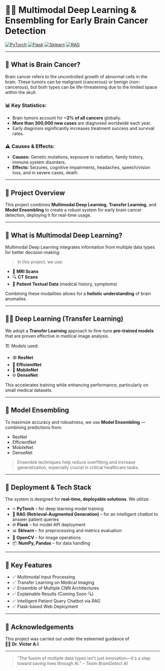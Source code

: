 # 🧠🔬 Multimodal Deep Learning & Ensembling for Early Brain Cancer Detection

[![PyTorch](https://img.shields.io/badge/Framework-PyTorch-EE4C2C?logo=pytorch&logoColor=white)](https://pytorch.org/)
[![Flask](https://img.shields.io/badge/Backend-Flask-000000?logo=flask&logoColor=white)](https://flask.palletsprojects.com/)
[![Sklearn](https://img.shields.io/badge/ML-Sklearn-F7931E?logo=scikit-learn&logoColor=white)](https://scikit-learn.org/)
[![RAG](https://img.shields.io/badge/Chatbot-RAG-blue?logo=openai)](https://huggingface.co/docs/transformers/main/en/model_doc/rag)

---

## 🧬 What is Brain Cancer?

Brain cancer refers to the uncontrolled growth of abnormal cells in the brain. These tumors can be malignant (cancerous) or benign (non-cancerous), but both types can be life-threatening due to the limited space within the skull.

### 📊 Key Statistics:
- Brain tumors account for **~2% of all cancers** globally.
- **More than 300,000 new cases** are diagnosed worldwide each year.
- Early diagnosis significantly increases treatment success and survival rates.

### ⚠️ Causes & Effects:
- **Causes:** Genetic mutations, exposure to radiation, family history, immune system disorders.
- **Effects:** Seizures, cognitive impairments, headaches, speech/vision loss, and in severe cases, death.

---

## 🧪 Project Overview

This project combines **Multimodal Deep Learning**, **Transfer Learning**, and **Model Ensembling** to create a robust system for early brain cancer detection, deploying it for real-time usage.

---

## 🧠 What is Multimodal Deep Learning?

Multimodal Deep Learning integrates information from multiple data types for better decision-making.

> In this project, we use:
- 🧲 **MRI Scans**
- 🔍 **CT Scans**
- 📝 **Patient Textual Data** (medical history, symptoms)

Combining these modalities allows for a **holistic understanding** of brain anomalies.

---

## 🧠💡 Deep Learning (Transfer Learning)

We adopt a **Transfer Learning** approach to fine-tune **pre-trained models** that are proven effective in medical image analysis.

🏗️ Models used:
- 🕸️ **ResNet**
- 🌿 **EfficientNet**
- 📱 **MobileNet**
- 🌐 **DenseNet**

This accelerates training while enhancing performance, particularly on small medical datasets.

---

## 🤝 Model Ensembling

To maximize accuracy and robustness, we use **Model Ensembling** — combining predictions from:
- ResNet
- EfficientNet
- MobileNet
- DenseNet

> Ensemble techniques help reduce overfitting and increase generalization, especially crucial in critical healthcare tasks.

---

## 🚀 Deployment & Tech Stack

The system is designed for **real-time, deployable solutions**. We utilize:

- 🔥 **PyTorch** – for deep learning model training
- 🧠 **RAG (Retrieval-Augmented Generation)** – for an intelligent chatbot to answer patient queries
- 🌐 **Flask** – for model API deployment
- 📊 **Sklearn** – for preprocessing and metrics evaluation
- 🧪 **OpenCV** – for image operations
- 📦 **NumPy, Pandas** – for data handling

---

## 🎯 Key Features

- ✅ Multimodal Input Processing
- ✅ Transfer Learning on Medical Imaging
- ✅ Ensemble of Multiple CNN Architectures
- ✅ Explainable Results (Coming Soon 🔍)
- ✅ Intelligent Patient Query Chatbot via RAG
- ✅ Flask-based Web Deployment

---

## 🙌 Acknowledgements

This project was carried out under the esteemed guidance of  
👨‍🏫 **Dr. Victor A.I**


---

> “The fusion of multiple data types isn't just innovation—it's a step toward saving lives through AI.” – *Team BrainDetect AI*



